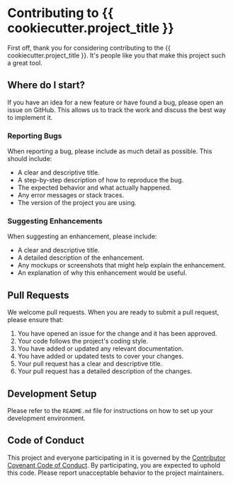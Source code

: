 # Contributing to {{ cookiecutter.project_title }}

First off, thank you for considering contributing to the {{ cookiecutter.project_title }}. It's people like you that make this project such a great tool.

## Where do I start?

If you have an idea for a new feature or have found a bug, please open an issue on GitHub. This allows us to track the work and discuss the best way to implement it.

### Reporting Bugs

When reporting a bug, please include as much detail as possible. This should include:

*   A clear and descriptive title.
*   A step-by-step description of how to reproduce the bug.
*   The expected behavior and what actually happened.
*   Any error messages or stack traces.
*   The version of the project you are using.

### Suggesting Enhancements

When suggesting an enhancement, please include:

*   A clear and descriptive title.
*   A detailed description of the enhancement.
*   Any mockups or screenshots that might help explain the enhancement.
*   An explanation of why this enhancement would be useful.

## Pull Requests

We welcome pull requests. When you are ready to submit a pull request, please ensure that:

1.  You have opened an issue for the change and it has been approved.
2.  Your code follows the project's coding style.
3.  You have added or updated any relevant documentation.
4.  You have added or updated tests to cover your changes.
5.  Your pull request has a clear and descriptive title.
6.  Your pull request has a detailed description of the changes.

## Development Setup

Please refer to the `README.md` file for instructions on how to set up your development environment.

## Code of Conduct

This project and everyone participating in it is governed by the [Contributor Covenant Code of Conduct](CODE_OF_CONDUCT.md). By participating, you are expected to uphold this code. Please report unacceptable behavior to the project maintainers.
